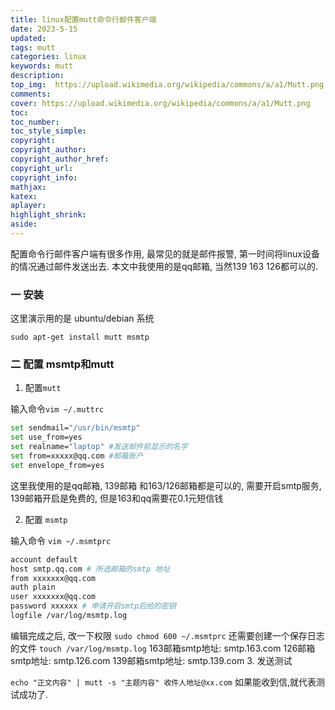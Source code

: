 ```yaml
---
title: linux配置mutt命令行邮件客户端
date: 2023-5-15
updated:
tags: mutt
categories: linux
keywords: mutt
description:
top_img:  https://upload.wikimedia.org/wikipedia/commons/a/a1/Mutt.png
comments:
cover: https://upload.wikimedia.org/wikipedia/commons/a/a1/Mutt.png
toc:
toc_number:
toc_style_simple:
copyright:
copyright_author:
copyright_author_href:
copyright_url:
copyright_info:
mathjax:
katex:
aplayer:
highlight_shrink:
aside:
---
```

配置命令行邮件客户端有很多作用, 最常见的就是邮件报警, 第一时间将linux设备的情况通过邮件发送出去. 
本文中我使用的是qq邮箱, 当然139 163 126都可以的.
### 一 安装
这里演示用的是 ubuntu/debian 系统
```
sudo apt-get install mutt msmtp
```
### 二 配置 msmtp和mutt

1. 配置`mutt`

输入命令`vim ~/.muttrc`
```bash
set sendmail="/usr/bin/msmtp"
set use_from=yes
set realname="laptop" #发送邮件前显示的名字
set from=xxxxx@qq.com #邮箱账户
set envelope_from=yes
```
这里我使用的是qq邮箱, 139邮箱 和163/126邮箱都是可以的, 需要开启smtp服务, 139邮箱开启是免费的, 但是163和qq需要花0.1元短信钱

2. 配置 `msmtp`

输入命令 `vim ~/.msmtprc`
```bash
account default
host smtp.qq.com # 所选邮箱的smtp 地址 
from xxxxxxx@qq.com
auth plain
user xxxxxxx@qq.com
password xxxxxx # 申请开启smtp后给的密钥
logfile /var/log/msmtp.log
```
编辑完成之后, 改一下权限 `sudo chmod 600 ~/.msmtprc`
还需要创建一个保存日志的文件
`touch /var/log/msmtp.log`
163邮箱smtp地址:   smtp.163.com
126邮箱smtp地址:   smtp.126.com
139邮箱smtp地址:   smtp.139.com
3.  发送测试

`echo "正文内容" | mutt -s "主题内容" 收件人地址@xx.com`
如果能收到信,就代表测试成功了.
 
